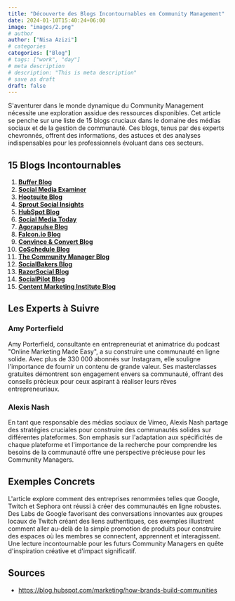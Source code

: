 ```yaml
---
title: "Découverte des Blogs Incontournables en Community Management"
date: 2024-01-10T15:40:24+06:00
image: "images/2.png"
# author
author: ["Nisa Azizi"]
# categories
categories: ["Blog"]
# tags: ["work", "day"]
# meta description
# description: "This is meta description"
# save as draft
draft: false
---
```


S'aventurer dans le monde dynamique du Community Management nécessite une exploration assidue des ressources disponibles. Cet article se penche sur une liste de 15 blogs cruciaux dans le domaine des médias sociaux et de la gestion de communauté. Ces blogs, tenus par des experts chevronnés, offrent des informations, des astuces et des analyses indispensables pour les professionnels évoluant dans ces secteurs.

## **15 Blogs Incontournables**

1. **[Buffer Blog](https://buffer.com/resources)**
2. **[Social Media Examiner](https://www.socialmediaexaminer.com/)**
3. **[Hootsuite Blog](https://blog.hootsuite.com/)**
4. **[Sprout Social Insights](https://sproutsocial.com/insights/)**
5. **[HubSpot Blog](https://blog.hubspot.com/marketing)**
6. **[Social Media Today](https://www.socialmediatoday.com/)**
7. **[Agorapulse Blog](https://www.agorapulse.com/blog)**
8. **[Falcon.io Blog](https://www.falcon.io/insights-hub/)**
9. **[Convince & Convert Blog](https://www.convinceandconvert.com/blog/)**
10. **[CoSchedule Blog](https://coschedule.com/blog/)**
11. **[The Community Manager Blog](https://thecommunitymanager.com/blog/)**
12. **[SocialBakers Blog](https://www.socialbakers.com/blog/)**
13. **[RazorSocial Blog](https://www.razorsocial.com/blog/)**
14. **[SocialPilot Blog](https://www.socialpilot.co/blog)**
15. **[Content Marketing Institute Blog](https://contentmarketinginstitute.com/blog/)**

## **Les Experts à Suivre**

### **Amy Porterfield**

Amy Porterfield, consultante en entrepreneuriat et animatrice du podcast "Online Marketing Made Easy", a su construire une communauté en ligne solide. Avec plus de 330 000 abonnés sur Instagram, elle souligne l'importance de fournir un contenu de grande valeur. Ses masterclasses gratuites démontrent son engagement envers sa communauté, offrant des conseils précieux pour ceux aspirant à réaliser leurs rêves entrepreneuriaux.

### **Alexis Nash**

En tant que responsable des médias sociaux de Vimeo, Alexis Nash partage des stratégies cruciales pour construire des communautés solides sur différentes plateformes. Son emphasis sur l'adaptation aux spécificités de chaque plateforme et l'importance de la recherche pour comprendre les besoins de la communauté offre une perspective précieuse pour les Community Managers.

## **Exemples Concrets**

L'article explore comment des entreprises renommées telles que Google, Twitch et Sephora ont réussi à créer des communautés en ligne robustes. Des Labs de Google favorisant des conversations innovantes aux groupes locaux de Twitch créant des liens authentiques, ces exemples illustrent comment aller au-delà de la simple promotion de produits pour construire des espaces où les membres se connectent, apprennent et interagissent. Une lecture incontournable pour les futurs Community Managers en quête d'inspiration créative et d'impact significatif.

## **Sources**

- https://blog.hubspot.com/marketing/how-brands-build-communities
